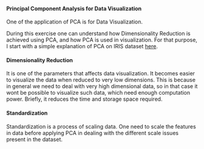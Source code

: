 #### Principal Component Analysis for Data Visualization

One of the application of PCA is for Data Visualization. 

During this exercise one can understand how Dimensionality Reduction is achieved using PCA, and how PCA is used in visualization. For that purpose, I start with a simple explanation of PCA on IRIS dataset [here](https://towardsdatascience.com/pca-using-python-scikit-learn-e653f8989e60). 

#### Dimensionality Reduction
It is one of the parameters that affects data visualization. It becomes easier to visualize the data when reduced to very low dimensions. This is because in general we need to deal with very high dimensional data, so in that case it wont be possible to visualize such data, which need enough computation power. Briefly, it reduces the time and storage space required.

#### Standardization
Standardization is a process of scaling data. One need to scale the features in data before applying PCA in dealing with the different scale issues present in the dataset.





